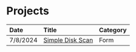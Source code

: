# Projects


| Date         | Title             | Category  |
|:-------------|:------------------|:----------|
| 7/8/2024    | [Simple Disk Scan](./7.8.24/index.md)      | Form     |
